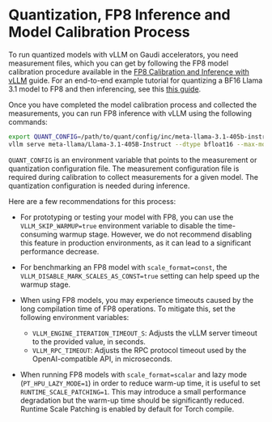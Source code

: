 # Quantization, FP8 Inference and Model Calibration Process

To run quantized models with vLLM on Gaudi accelerators, you need measurement files, which you can get by following the FP8 model calibration procedure available in the [FP8 Calibration and Inference with vLLM](https://docs.habana.ai/en/v1.21.0/PyTorch/Inference_on_PyTorch/vLLM_Inference/vLLM_FP8_Inference.html) guide. For an end-to-end example tutorial for quantizing a BF16 Llama 3.1 model to FP8 and then inferencing, see this [this guide](https://github.com/HabanaAI/Gaudi-tutorials/blob/main/PyTorch/vLLM_Tutorials/FP8_Quantization_using_INC/FP8_Quantization_using_INC.ipynb).

Once you have completed the model calibration process and collected the measurements, you can run FP8 inference with vLLM using the following commands:

```bash
export QUANT_CONFIG=/path/to/quant/config/inc/meta-llama-3.1-405b-instruct/maxabs_quant_g3.json
vllm serve meta-llama/Llama-3.1-405B-Instruct --dtype bfloat16 --max-model-len  2048 --block-size 128 --max-num-seqs 32 --quantization inc --kv-cache-dtype fp8_inc --weights-load-device cpu --tensor-parallel-size 8
```

`QUANT_CONFIG` is an environment variable that points to the measurement or quantization configuration file. The measurement configuration file is required during calibration to collect
measurements for a given model. The quantization configuration is needed during inference.

Here are a few recommendations for this process:

- For prototyping or testing your model with FP8, you can use the `VLLM_SKIP_WARMUP=true` environment variable to disable the time-consuming warmup stage. However, we do not recommend disabling this feature in production environments, as it can lead to a significant performance decrease.

- For benchmarking an FP8 model with `scale_format=const`, the `VLLM_DISABLE_MARK_SCALES_AS_CONST=true` setting can help speed up the warmup stage.

- When using FP8 models, you may experience timeouts caused by the long compilation time of FP8 operations. To mitigate this, set the following environment variables:
    - `VLLM_ENGINE_ITERATION_TIMEOUT_S`: Adjusts the vLLM server timeout to the provided value, in seconds.
    - `VLLM_RPC_TIMEOUT`: Adjusts the RPC protocol timeout used by the OpenAI-compatible API, in microseconds.

- When running FP8 models with `scale_format=scalar` and lazy mode (`PT_HPU_LAZY_MODE=1`) in order to reduce warm-up time, it is useful to set `RUNTIME_SCALE_PATCHING=1`. This may introduce a small performance degradation but the warm-up time should be significantly reduced. Runtime Scale Patching is enabled by default for Torch compile.